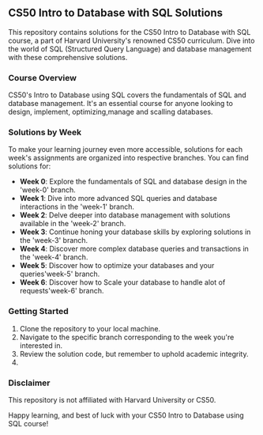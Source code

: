 ## CS50 Intro to Database with SQL Solutions

This repository contains solutions for the CS50 Intro to Database with SQL course, a part of Harvard University's renowned CS50 curriculum. Dive into the world of SQL (Structured Query Language) and database management with these comprehensive solutions.

### Course Overview

CS50's Intro to Database using SQL covers the fundamentals of SQL and database management. It's an essential course for anyone looking to design, implement, optimizing,manage and scalling databases.

### Solutions by Week

To make your learning journey even more accessible, solutions for each week's assignments are organized into respective branches. You can find solutions for:

- **Week 0**: Explore the fundamentals of SQL and database design in the 'week-0' branch.
- **Week 1**: Dive into more advanced SQL queries and database interactions in the 'week-1' branch.
- **Week 2**: Delve deeper into database management with solutions available in the 'week-2' branch.
- **Week 3**: Continue honing your database skills by exploring solutions in the 'week-3' branch.
- **Week 4**: Discover more complex database queries and transactions in the 'week-4' branch.
- **Week 5**: Discover how to optimize your databases and your queries'week-5' branch.
- **Week 6**: Discover how to Scale your database to handle alot of requests'week-6' branch.

### Getting Started

1. Clone the repository to your local machine.
2. Navigate to the specific branch corresponding to the week you're interested in.
3. Review the solution code, but remember to uphold academic integrity.
4. 
### Disclaimer

This repository is not affiliated with Harvard University or CS50.

Happy learning, and best of luck with your CS50 Intro to Database using SQL course!
